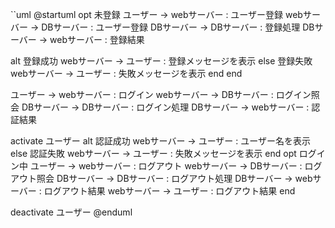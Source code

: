 ``uml
@startuml
opt 未登録
 ユーザー -> webサーバー : ユーザー登録
 webサーバー -> DBサーバー : ユーザー登録
 DBサーバー -> DBサーバー : 登録処理
 DBサーバー -> webサーバー : 登録結果

 alt 登録成功
 webサーバー -> ユーザー : 登録メッセージを表示
 else 登録失敗
 webサーバー -> ユーザー : 失敗メッセージを表示
 end
end

ユーザー -> webサーバー : ログイン
webサーバー -> DBサーバー : ログイン照会
DBサーバー -> DBサーバー : ログイン処理
DBサーバー -> webサーバー : 認証結果

activate ユーザー
alt 認証成功
webサーバー -> ユーザー : ユーザー名を表示
else 認証失敗
webサーバー -> ユーザー : 失敗メッセージを表示
end
opt ログイン中
ユーザー -> webサーバー : ログアウト
webサーバー -> DBサーバー : ログアウト照会
DBサーバー -> DBサーバー : ログアウト処理
DBサーバー -> webサーバー : ログアウト結果
webサーバー -> ユーザー : ログアウト結果
end

deactivate ユーザー
@enduml
```
